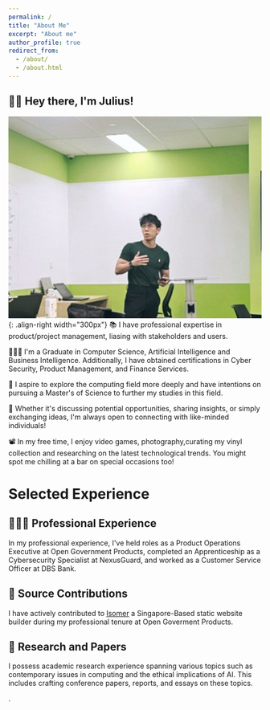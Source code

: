 ```yaml
---
permalink: /
title: "About Me"
excerpt: "About me"
author_profile: true
redirect_from: 
  - /about/
  - /about.html
---
```


## 👋🏼 Hey there, I'm Julius!

![Illustration of combining vision and language modalities](/images/presentation.jpg){: .align-right width="300px"}
📚 I have professional expertise in product/project management, liasing with stakeholders and users.

👨🏻‍💻 I'm a Graduate in Computer Science, Artificial Intelligence and Business Intelligence. Additionally, I have obtained certifications in Cyber Security, Product Management, and Finance Services.

🔬 I aspire to explore the computing field more deeply and have intentions on pursuing a Master's of Science to further my studies in this field.

🤝 Whether it's discussing potential opportunities, sharing insights, or simply exchanging ideas, I'm always open to connecting with like-minded individuals!

📽️ In my free time, I enjoy video games, photography,curating my vinyl collection and researching on the latest technological trends. You might spot me chilling at a bar on special occasions too!

# Selected Experience

## 👨🏻‍🔬 Professional Experience

In my professional experience, I've held roles as a Product Operations Executive at Open Government Products, completed an Apprenticeship as a Cybersecurity Specialist at NexusGuard, and worked as a Customer Service Officer at DBS Bank.

## 🤖  Source Contributions
I have actively contributed to [Isomer](https://github.com/isomerpages) a Singapore-Based static website builder during my professional tenure at Open Goverment Products. 

## 📜 Research and Papers
I possess academic research experience spanning various topics such as contemporary issues in computing and the ethical implications of AI. This includes crafting conference papers, reports, and essays on these topics.


<!-- 
## 📚 Teaching and Community Contributions
To further contribute to the Machine Learning community, I have a [YouTube](https://www.youtube.com/@borismeinardus) and [Medium](https://medium.com/@boris.meinardus) channel where I publish educational Machine Learning content
-->
.







